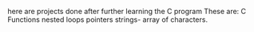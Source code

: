 here are projects done after further learning the C program
These are: 
C Functions
nested loops
pointers
strings- array of characters.
